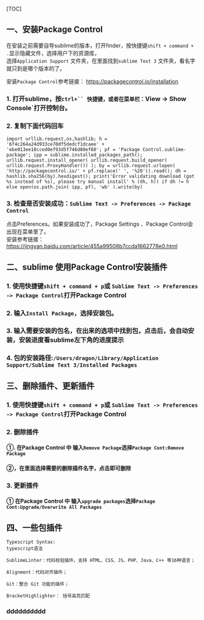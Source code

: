 [TOC]

## **一、安装Package Control**    

在安装之前需要自导sublime的版本，打开finder，按快捷键`shift + command + .`显示隐藏文件，选择用户下的资源库，    
选择`Application Support` 文件夹，在里面找到`sublime Text 3` 文件夹，看名字就只到是哪个版本的了。    

安装`Package Control`参考链接： https://packagecontrol.io/installation    

### 1. 打开sublime，按`ctrl+`` 快捷键，或者在菜单栏：`View -> Show Console`打开控制台。    

### 2. 复制下面代码回车    

```
import urllib.request,os,hashlib; h = '6f4c264a24d933ce70df5dedcf1dcaee' + 'ebe013ee18cced0ef93d5f746d80ef60'; pf = 'Package Control.sublime-package'; ipp = sublime.installed_packages_path(); urllib.request.install_opener( urllib.request.build_opener( urllib.request.ProxyHandler()) ); by = urllib.request.urlopen( 'http://packagecontrol.io/' + pf.replace(' ', '%20')).read(); dh = hashlib.sha256(by).hexdigest(); print('Error validating download (got %s instead of %s), please try manual install' % (dh, h)) if dh != h else open(os.path.join( ipp, pf), 'wb' ).write(by)
```  

### 3. 检查是否安装成功：`Sublime Text -> Preferences -> Package Control`    

点击Preferences。如果安装成功了，Package Settings 、Package Control会出现在菜单里了。   
安装参考链接：https://jingyan.baidu.com/article/455a99508b7ccda1662778e0.html    

## **二、sublime 使用Package Control安装插件**

### 1. 使用快捷键`shift + command + p`或 `Sublime Text -> Preferences -> Package Control`打开Package Control     

### 2. 输入`Install Package`，选择安装包。  

### 3. 输入需要安装的包名，在出来的选项中找到包，点击后，会自动安装，安装进度看sublime左下角的进度提示   

### 4. 包的安装路径:`/Users/dragon/Library/Application Support/Sublime Text 3/Installed Packages`    

## **三、删除插件、更新插件**   

### 1. 使用快捷键`shift + command + p`或 `Sublime Text -> Preferences -> Package Control`打开Package Control   

### 2. 删除插件

#### ①. 在Package Control 中 输入`Remove Package`选择`Package Cont:Remove Package`    

#### ②，在里面选择需要的删除插件名字，点击即可删除

### 3. 更新插件 

#### ① 在Package Control 中 输入`upgrade packages`选择`Package Cont:Upgrade/Overwrite All Packages`    
  

## **四、一些包插件**   

```
Typescript Syntax: 
typescript语法  

SublimeLinter：代码校验插件，支持 HTML、CSS、JS、PHP、Java、C++ 等16种语言；

Alignment：代码对齐插件；

Git：整合 Git 功能的插件；

BracketHighlighter： 括号高亮匹配
```



### dddddddddd